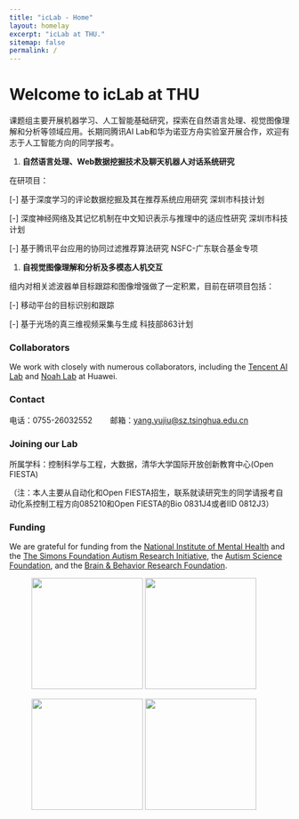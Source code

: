 ```yaml
---
title: "icLab - Home"
layout: homelay
excerpt: "icLab at THU."
sitemap: false
permalink: /
---
```


# Welcome to icLab at THU

课题组主要开展机器学习、人工智能基础研究，探索在自然语言处理、视觉图像理解和分析等领域应用。长期同腾讯AI Lab和华为诺亚方舟实验室开展合作，欢迎有志于人工智能方向的同学报考。

1. **自然语言处理、Web数据挖掘技术及聊天机器人对话系统研究**

在研项目：

[-] 基于深度学习的评论数据挖掘及其在推荐系统应用研究   深圳市科技计划

[-] 深度神经网络及其记忆机制在中文知识表示与推理中的适应性研究   深圳市科技计划

[-] 基于腾讯平台应用的协同过滤推荐算法研究       NSFC-广东联合基金专项

1. **自视觉图像理解和分析及多模态人机交互**

组内对相关滤波器单目标跟踪和图像增强做了一定积累，目前在研项目包括：

[-] 移动平台的目标识别和跟踪                        

[-] 基于光场的真三维视频采集与生成      科技部863计划


### Collaborators
We work with closely with numerous collaborators, including the [Tencent AI Lab](https://ai.tencent.com/) and [Noah Lab](www.noahlab.com.hk) at Huawei.

### Contact
电话：0755-26032552　　
邮箱：yang.yujiu@sz.tsinghua.edu.cn

### Joining our Lab
所属学科：控制科学与工程，大数据，清华大学国际开放创新教育中心(Open FIESTA) 

（注：本人主要从自动化和Open FIESTA招生，联系就读研究生的同学请报考自动化系控制工程方向085210和Open FIESTA的Bio 0831J4或者IID 0812J3）

### Funding
We are grateful for funding from the [National Institute of Mental Health](https://www.nimh.nih.gov/) and the [The Simons Foundation Autism Research Initiative](https://www.sfari.org/), the [Autism Science Foundation](https://autismsciencefoundation.org/), and the [Brain & Behavior Research Foundation](https://www.bbrfoundation.org/).

<figure class="third">
<img src="{{ site.url }}{{ site.baseurl }}/images/logopic/Logo_NIMH.png" style="width: 200px">	<img src="{{ site.url }}{{ site.baseurl }}/images/logopic/Logo_SFARI.png" style="width: 200px">

<img src="{{ site.url }}{{ site.baseurl }}/images/logopic/Logo_ASF.jpeg" style="width: 200px"> <img src="{{ site.url }}{{ site.baseurl }}/images/logopic/Logo_BBRF.png" style="width: 200px">
</figure>






